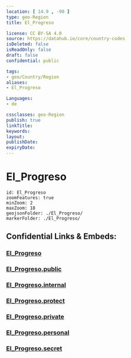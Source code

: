 ```yaml
---
location: [ 14.9 , -90 ] 
type: geo-Region
title: El_Progreso

license: CC BY-SA 4.0
source: https://datahub.io/core/country-codes
isDeleted: false
isReadOnly: false
draft: false
confidential: public

tags:
- geo/Country/Region
aliases:
- El_Progreso

Languages:
- de

cssclasses: geo-Region
publish: true
linkTitle: 
keywords: 
layout: 
publishDate: 
expiryDate: 
---
```


# El_Progreso

```leaflet
id: El_Progreso
zoomFeatures: true 
minZoom: 2 
maxZoom: 18
geojsonFolder: ./El_Progreso/
markerFolder: ./El_Progreso/
```


## Confidential Links & Embeds: 

### [El_Progreso](/_Standards/Earth/Continent/America~Central/Guatemala/Departments~Guatemala/El_Progreso.md) 

### [El_Progreso.public](/_public/Earth/Continent/America~Central/Guatemala/Departments~Guatemala/El_Progreso.public.md) 

### [El_Progreso.internal](/_internal/Earth/Continent/America~Central/Guatemala/Departments~Guatemala/El_Progreso.internal.md) 

### [El_Progreso.protect](/_protect/Earth/Continent/America~Central/Guatemala/Departments~Guatemala/El_Progreso.protect.md) 

### [El_Progreso.private](/_private/Earth/Continent/America~Central/Guatemala/Departments~Guatemala/El_Progreso.private.md) 

### [El_Progreso.personal](/_personal/Earth/Continent/America~Central/Guatemala/Departments~Guatemala/El_Progreso.personal.md) 

### [El_Progreso.secret](/_secret/Earth/Continent/America~Central/Guatemala/Departments~Guatemala/El_Progreso.secret.md)

